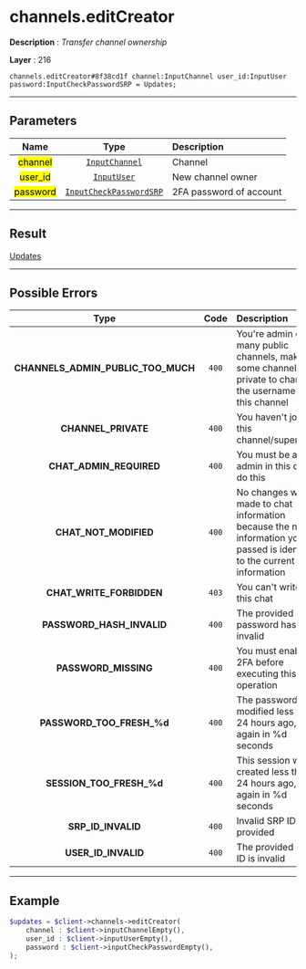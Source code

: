 # channels.editCreator

**Description** : *Transfer channel ownership*

**Layer** : 216

```tl
channels.editCreator#8f38cd1f channel:InputChannel user_id:InputUser password:InputCheckPasswordSRP = Updates;
```

---

## Parameters

| Name | Type | Description |
| :---: | :---: | :--- |
| <mark>channel</mark> | [`InputChannel`](type/InputChannel) | Channel |
| <mark>user_id</mark> | [`InputUser`](type/InputUser) | New channel owner |
| <mark>password</mark> | [`InputCheckPasswordSRP`](type/InputCheckPasswordSRP) | 2FA password of account |

---

## Result

[Updates](type/Updates)

---

## Possible Errors

| Type | Code | Description |
| :---: | :---: | :--- |
| **CHANNELS_ADMIN_PUBLIC_TOO_MUCH** | `400` | You're admin of too many public channels, make some channels private to change the username of this channel |
| **CHANNEL_PRIVATE** | `400` | You haven't joined this channel/supergroup |
| **CHAT_ADMIN_REQUIRED** | `400` | You must be an admin in this chat to do this |
| **CHAT_NOT_MODIFIED** | `400` | No changes were made to chat information because the new information you passed is identical to the current information |
| **CHAT_WRITE_FORBIDDEN** | `403` | You can't write in this chat |
| **PASSWORD_HASH_INVALID** | `400` | The provided password hash is invalid |
| **PASSWORD_MISSING** | `400` | You must enable 2FA before executing this operation |
| **PASSWORD_TOO_FRESH_%d** | `400` | The password was modified less than 24 hours ago, try again in %d seconds |
| **SESSION_TOO_FRESH_%d** | `400` | This session was created less than 24 hours ago, try again in %d seconds |
| **SRP_ID_INVALID** | `400` | Invalid SRP ID provided |
| **USER_ID_INVALID** | `400` | The provided user ID is invalid |

---

## Example

```php
$updates = $client->channels->editCreator(
	channel : $client->inputChannelEmpty(),
	user_id : $client->inputUserEmpty(),
	password : $client->inputCheckPasswordEmpty(),
);
```